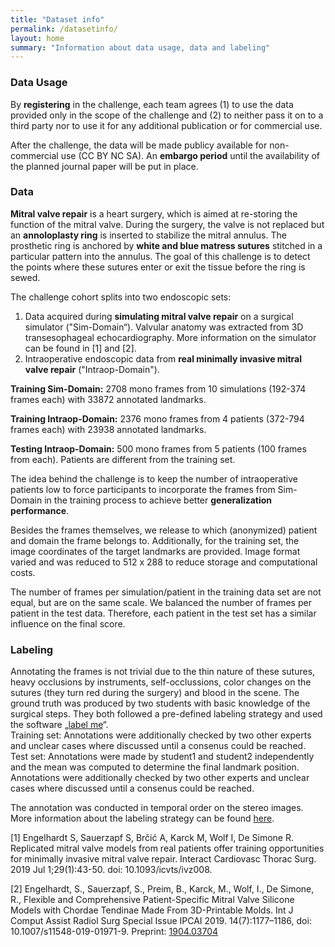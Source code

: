 ```yaml
---
title: "Dataset info"
permalink: /datasetinfo/
layout: home
summary: "Information about data usage, data and labeling"
---
```

### <a id="Data_Usage" class="uncolored_link">Data Usage</a>
By **registering** in the challenge, each team agrees (1) to use the data provided only in the
scope of the challenge and (2) to neither pass it on to a third party nor to use it for any additional publication or for commercial use. 

After the challenge, the data will be made publicy available for non-commercial use (CC BY NC SA). 
An **embargo period** until the availability of the planned journal paper will be put in place.

### <a id="Data" class="uncolored_link">Data</a>

**Mitral valve repair** is a heart surgery, which is aimed at re-storing the function of the mitral valve. During the surgery, the valve is not replaced but an **annoloplasty ring** is inserted to stabilize the mitral annulus. The prosthetic ring is anchored by **white and blue matress sutures** stitched in a particular pattern into the annulus. 
The goal of this challenge is to detect the points where these sutures enter or exit the tissue before the ring is sewed. 

The challenge cohort splits into two endoscopic sets:
1. Data acquired during **simulating mitral valve repair** on a surgical simulator ("Sim-Domain“). Valvular anatomy was extracted from 3D transesophageal echocardiography. More information on the simulator can be found in [1] and [2].
2. Intraoperative endoscopic data from **real minimally invasive mitral valve repair** ("Intraop-Domain").

**Training Sim-Domain:**
2708 mono frames from 10 simulations (192-374 frames each) with 33872 annotated landmarks.

**Training Intraop-Domain:**
2376 mono frames from 4 patients (372-794 frames each) with 23938 annotated landmarks.

**Testing Intraop-Domain:**
500 mono frames from 5 patients (100 frames from each). Patients are different from the training set.

The idea behind the challenge is to keep the number of intraoperative patients low to force participants to incorporate the frames from Sim-Domain in the training process to achieve better **generalization performance**.

Besides the frames themselves, we release to which (anonymized) patient and domain the frame belongs to. Additionally, for the training set, the image coordinates of the target landmarks are provided. Image format varied and was reduced to 512 x 288 to reduce storage and computational costs.

The number of frames per simulation/patient in the training data set are not equal, but are on the same scale. We balanced the number of frames per patient in the test data. Therefore, each patient in the test set has a similar influence on the final score.

### <a id="Labeling" class="uncolored_link">Labeling</a>

Annotating the frames is not trivial due to the thin nature of these sutures, heavy occlusions by instruments, self-occlussions, color changes on the sutures (they turn red during the surgery) and blood in the scene. 
The ground truth was produced by two students with basic knowledge of the surgical steps. They both followed a pre-defined labeling strategy and used the software „[label me](https://github.com/wkentaro/labelme)“.  
Training set: Annotations were additionally checked by two other experts and unclear cases where discussed until a consenus could be reached.
Test set: Annotations were made by student1 and student2 independently and the mean was computed to determine the final landmark position. Annotations were additionally checked by two other experts and unclear cases where discussed until a consenus could be reached.

The annotation was conducted in temporal order on the stereo images. More information about the labeling strategy can be found <a href="/assets/files/Labeln_ENG-v1.pdf">here</a>.



[1] Engelhardt S, Sauerzapf S, Brčić A, Karck M, Wolf I, De Simone R. Replicated mitral valve models from real patients offer training opportunities for minimally invasive mitral valve repair. Interact Cardiovasc Thorac Surg. 2019 Jul 1;29(1):43-50. doi: 10.1093/icvts/ivz008.

[2] Engelhardt, S., Sauerzapf, S., Preim, B., Karck, M., Wolf, I., De Simone, R., Flexible and Comprehensive Patient-Specific Mitral Valve Silicone Models with Chordae Tendinae Made From 3D-Printable Molds. Int J Comput Assist Radiol Surg Special Issue IPCAI 2019. 14(7):1177–1186, doi: 10.1007/s11548-019-01971-9. Preprint: <a href="https://arxiv.org/abs/1904.03704">1904.03704</a>

